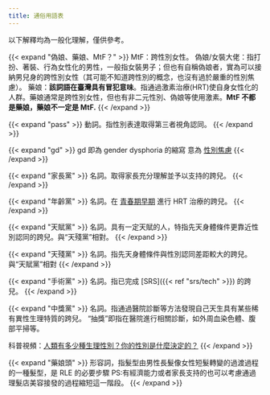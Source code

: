 ```yaml
---
title: 通俗用語表
---
```


以下解釋均為一般化理解，僅供參考。

{{< expand "偽娘、藥娘、MtF？" >}}
MtF：跨性別女性。
偽娘/女裝大佬：指打扮、著裝、行為女性化的男性，一般指女裝男子；但也有自稱偽娘者，實為可以接納男兒身的跨性別女性（其可能不知道跨性別的概念，也沒有過於嚴重的性別焦慮）。
藥娘：**該詞語在臺灣具有冒犯意味**。指通過激素治療(HRT)使自身女性化的人群。藥娘通常是跨性別女性，但也有非二元性別、偽娘等使用激素。**MtF 不都是藥娘，藥娘不一定是 MtF.**
{{< /expand >}}

{{< expand "pass" >}}
動詞。指性別表達取得第三者視角認同。
{{< /expand >}}

{{< expand "gd" >}}
gd 即為 gender dysphoria 的縮寫
意為 [性別焦慮](https://zh.wikipedia.org/zh-cn/性別不安)
{{< /expand >}}

{{< expand "家長黨" >}}
名詞。取得家長充分理解並予以支持的跨兒。
{{< /expand >}}

{{< expand "年齡黨" >}}
名詞。在 [青春期早期](https://zh.wikipedia.org/zh-cn/青春期#階段) 進行 HRT 治療的跨兒。
{{< /expand >}}

{{< expand "天賦黨" >}}
名詞。具有一定天賦的人，特指先天身體條件更靠近性別認同的跨兒。與“天殘黨”相對。
{{< /expand >}}

{{< expand "天殘黨" >}}
名詞。指先天身體條件與性別認同差距較大的跨兒。與“天賦黨”相對
{{< /expand >}}

{{< expand "手術黨" >}}
名詞。指已完成 [SRS]({{< ref "srs/tech" >}}) 的跨兒。
{{< /expand >}}

{{< expand "中獎黨" >}}
名詞。指通過醫院診斷等方法發現自己天生具有某些稀有異性生理特質的跨兒。
“抽獎”即指在醫院進行相關診斷，如外周血染色體、腹部平掃等。

科普視頻：[人類有多少種生理性別？你的性別是什麼決定的？](https://www.bilibili.com/video/BV1bZ4y1c7eh/)
{{< /expand >}}

{{< expand "藥娘頭" >}}
形容詞，指髮型由男性長髮像女性短髮轉變的過渡過程的一種髮型，是 RLE 的必要步驟
PS:有經濟能力或者家長支持的也可以考慮通過理髮店美容接發的過程縮短這一階段。
{{< /expand >}}
